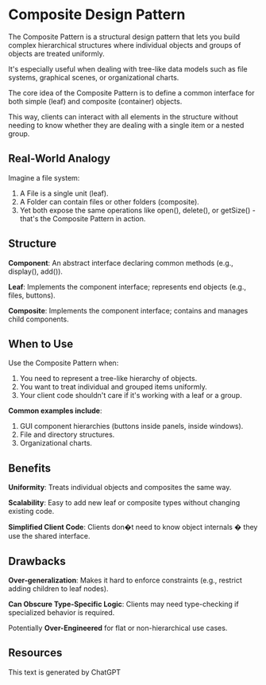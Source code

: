 # Composite Design Pattern

The Composite Pattern is a structural design pattern that lets you build complex hierarchical structures
where individual objects and groups of objects are treated uniformly.

It's especially useful when dealing with tree-like data models such as
file systems, graphical scenes, or organizational charts.

The core idea of the Composite Pattern is to define a common interface for both
simple (leaf) and composite (container) objects.

This way, clients can interact with all elements in the structure without needing to know
whether they are dealing with a single item or a nested group.

## Real-World Analogy

Imagine a file system:

1. A File is a single unit (leaf).
2. A Folder can contain files or other folders (composite).
3. Yet both expose the same operations like open(), delete(), or getSize() - that's the Composite Pattern in action.

## Structure

**Component**: An abstract interface declaring common methods (e.g., display(), add()).

**Leaf**: Implements the component interface; represents end objects (e.g., files, buttons).

**Composite**: Implements the component interface; contains and manages child components.

## When to Use

Use the Composite Pattern when:

1. You need to represent a tree-like hierarchy of objects.
2. You want to treat individual and grouped items uniformly.
3. Your client code shouldn't care if it's working with a leaf or a group.

**Common examples include**:

1. GUI component hierarchies (buttons inside panels, inside windows).
1. File and directory structures.
1. Organizational charts.

## Benefits

**Uniformity**: Treats individual objects and composites the same way.

**Scalability**: Easy to add new leaf or composite types without changing existing code.

**Simplified Client Code**: Clients don�t need to know object internals � they use the shared interface.

## Drawbacks

**Over-generalization**: Makes it hard to enforce constraints (e.g., restrict adding children to leaf nodes).

**Can Obscure Type-Specific Logic**: Clients may need type-checking if specialized behavior is required.

Potentially **Over-Engineered** for flat or non-hierarchical use cases.

## Resources

This text is generated by ChatGPT
